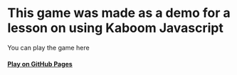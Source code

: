 # This game was made as a demo for a lesson on using Kaboom Javascript

You can play the game here
<h4><a href="https://groeneveldwoodstock.github.io/RockPaperScissorsRun/" target="_blank" rel="noopener noreferrer">Play on GitHub Pages</a></h4>
<br>
